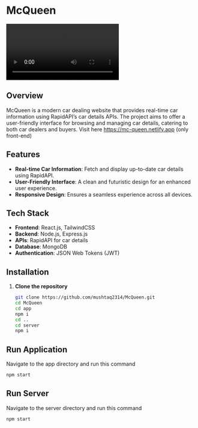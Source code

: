 # McQueen

![McQueen Logo](mcqueen.mp4) <!-- Add a logo if you have one -->

## Overview

McQueen is a modern car dealing website that provides real-time car information using RapidAPI’s car details APIs. The project aims to offer a user-friendly interface for browsing and managing car details, catering to both car dealers and buyers. Visit here https://mc-queen.netlify.app (only front-end)

## Features

- **Real-time Car Information**: Fetch and display up-to-date car details using RapidAPI.
- **User-Friendly Interface**: A clean and futuristic design for an enhanced user experience.
- **Responsive Design**: Ensures a seamless experience across all devices.

## Tech Stack

- **Frontend**: React.js, TailwindCSS
- **Backend**: Node.js, Express.js
- **APIs**: RapidAPI for car details
- **Database**: MongoDB
- **Authentication**: JSON Web Tokens (JWT)

## Installation

1. **Clone the repository**
   ```sh
   git clone https://github.com/mushtaq2314/McQueen.git
   cd McQueen
   cd app
   npm i
   cd ..
   cd server
   npm i
   ```
   
## Run Application

Navigate to the app directory and run this command 
```sh
npm start
```

## Run Server
Navigate to the server directory and run this command
```sh
npm start
```
